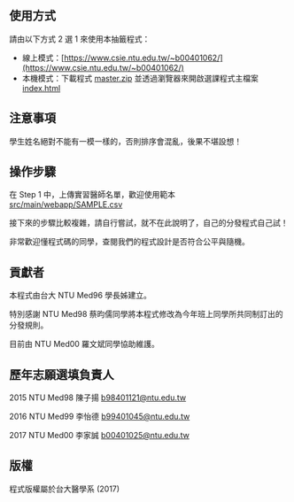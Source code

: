 ## 使用方式

請由以下方式 2 選 1 來使用本抽籤程式：

- 線上模式：[https://www.csie.ntu.edu.tw/~b00401062/](https://www.csie.ntu.edu.tw/~b00401062/)
- 本機模式：下載程式  [master.zip](https://github.com/ntumeds/NTUH-Internship-Lottery/archive/master.zip) 並透過瀏覽器來開啟選課程式主檔案 [index.html](src/main/webapp/index.html)

## 注意事項
學生姓名絕對不能有一模一樣的，否則排序會混亂，後果不堪設想！

## 操作步驟
在 Step 1 中，上傳實習醫師名單，歡迎使用範本 [src/main/webapp/SAMPLE.csv](src/main/webapp/SAMPLE.csv)

接下來的步驟比較複雜，請自行嘗試，就不在此說明了，自己的分發程式自己試！

非常歡迎懂程式碼的同學，查閱我們的程式設計是否符合公平與隨機。

## 貢獻者
本程式由台大 NTU Med96 學長姊建立。

特別感謝 NTU Med98 蔡昀儒同學將本程式修改為今年班上同學所共同制訂出的分發規則。

目前由 NTU Med00 羅文斌同學協助維護。

## 歷年志願選填負責人
2015 NTU Med98 陳子揚
b98401121@ntu.edu.tw

2016 NTU Med99 李怡德
b99401045@ntu.edu.tw

2017 NTU Med00 李家誠
b00401025@ntu.edu.tw

## 版權
程式版權屬於台大醫學系 (2017)
